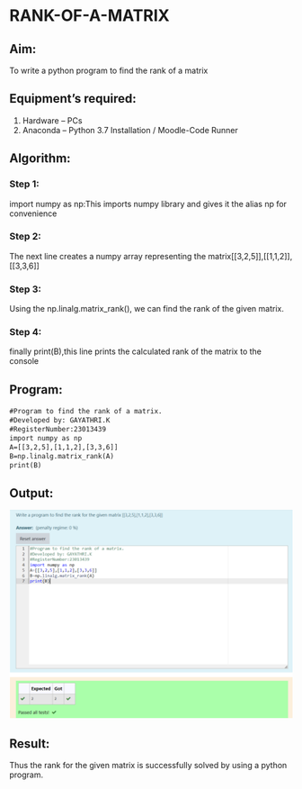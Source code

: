 # RANK-OF-A-MATRIX
## Aim:
To write a python program to find the rank of a matrix
## Equipment’s required:
1. 	Hardware – PCs
2. 	Anaconda – Python 3.7 Installation / Moodle-Code Runner
## Algorithm:
### Step 1: 
import numpy as np:This imports numpy library and gives it the alias np for convenience
### Step 2: 
The next line creates a numpy array representing the matrix[[3,2,5]],[[1,1,2]],[[3,3,6]]
### Step 3:
 Using the np.linalg.matrix_rank(), we can find the rank of the given matrix.
### Step 4: 
finally print(B),this line prints the calculated rank of the matrix to the console
## Program:
``````
#Program to find the rank of a matrix.
#Developed by: GAYATHRI.K
#RegisterNumber:23013439
import numpy as np
A=[[3,2,5],[1,1,2],[3,3,6]]
B=np.linalg.matrix_rank(A)
print(B)
``````
## Output:
![Alt text](<Screenshot 2023-12-12 211456-1.png>)
## Result:
Thus the rank for the given matrix is successfully solved by  using a python program.

